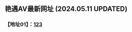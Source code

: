 ## 艳遇AV最新网址 (2024.05.11 UPDATED)
### 【地址01】：[123](http://alb-c28w6fj9zn27ewzfqe.cn-hongkong.alb.aliyuncs.com:18888/index/?utm_source=github)
